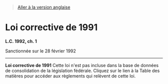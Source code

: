 > [Aller à la version anglaise](/en/Acts/Statutes%20of%20Canada/1992/c.%201.md)

# Loi corrective de 1991

**L.C. 1992, ch. 1**


Sanctionnée sur le 28 février 1992

----------


**Loi corrective de 1991** Cette loi n'est pas incluse dans la base de données de consolidation de la législation fédérale. Cliquez sur le lien à la Table des matières pour accéder aux règlements qui relèvent de cette loi.




